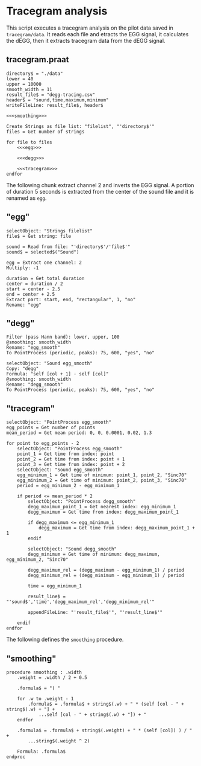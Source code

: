 # Tracegram analysis

This script executes a tracegram analysis on the pilot data saved in `tracegram/data`. It reads each file and etracts the EGG signal, it calculates the dEGG, then it extracts tracegram data from the dEGG signal.

## tracegram.praat
```praat
directory$ = "./data"
lower = 40
upper = 10000
smooth_width = 11
result_file$ = "degg-tracing.csv"
header$ = "sound,time,maximum,minimum"
writeFileLine: result_file$, header$

<<<smoothing>>>

Create Strings as file list: "filelist", "'directory$'"
files = Get number of strings

for file to files
    <<<egg>>>

    <<<degg>>>

    <<<tracegram>>>
endfor
```

The following chunk extract channel 2 and inverts the EGG signal. A portion of duration 5 seconds is extracted from the center of the sound file and it is renamed as `egg`.

## "egg"
```praat
selectObject: "Strings filelist"
file$ = Get string: file

sound = Read from file: "'directory$'/'file$'"
sound$ = selected$("Sound")

egg = Extract one channel: 2
Multiply: -1

duration = Get total duration
center = duration / 2
start = center - 2.5
end = center + 2.5
Extract part: start, end, "rectangular", 1, "no"
Rename: "egg"
```

## "degg"
```praat
Filter (pass Hann band): lower, upper, 100
@smoothing: smooth_width
Rename: "egg_smooth"
To PointProcess (periodic, peaks): 75, 600, "yes", "no"

selectObject: "Sound egg_smooth"
Copy: "degg"
Formula: "self [col + 1] - self [col]"
@smoothing: smooth_width
Rename: "degg_smooth"
To PointProcess (periodic, peaks): 75, 600, "yes", "no"
```

## "tracegram"
```praat
selectObject: "PointProcess egg_smooth"
egg_points = Get number of points
mean_period = Get mean period: 0, 0, 0.0001, 0.02, 1.3

for point to egg_points - 2
    selectObject: "PointProcess egg_smooth"
    point_1 = Get time from index: point
    point_2 = Get time from index: point + 1
    point_3 = Get time from index: point + 2
    selectObject: "Sound egg_smooth"
    egg_minimum_1 = Get time of minimum: point_1, point_2, "Sinc70"
    egg_minimum_2 = Get time of minimum: point_2, point_3, "Sinc70"
    period = egg_minimum_2 - egg_minimum_1

    if period <= mean_period * 2
        selectObject: "PointProcess degg_smooth"
        degg_maximum_point_1 = Get nearest index: egg_minimum_1
        degg_maximum = Get time from index: degg_maximum_point_1

        if degg_maximum <= egg_minimum_1
            degg_maximum = Get time from index: degg_maximum_point_1 + 1
        endif

        selectObject: "Sound degg_smooth"
        degg_minimum = Get time of minimum: degg_maximum, egg_minimum_2, "Sinc70"

        degg_maximum_rel = (degg_maximum - egg_minimum_1) / period
        degg_minimum_rel = (degg_minimum - egg_minimum_1) / period

        time = egg_minimum_1

        result_line$ = "'sound$','time','degg_maximum_rel','degg_minimum_rel'"

        appendFileLine: "'result_file$'", "'result_line$'"

    endif
endfor
```

The following defines the `smoothing` procedure.

## "smoothing"
```praat
procedure smoothing : .width
    .weight = .width / 2 + 0.5

    .formula$ = "( "

    for .w to .weight - 1
        .formula$ = .formula$ + string$(.w) + " * (self [col - " + string$(.w) + "] +
            ...self [col - " + string$(.w) + "]) + "
    endfor

    .formula$ = .formula$ + string$(.weight) + " * (self [col]) ) / " +
        ...string$(.weight ^ 2)

    Formula: .formula$
endproc
```
